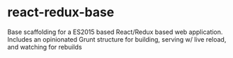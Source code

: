 # react-redux-base
Base scaffolding for a ES2015 based React/Redux based web application. Includes an opinionated Grunt structure for building, serving w/ live reload, and watching for rebuilds
